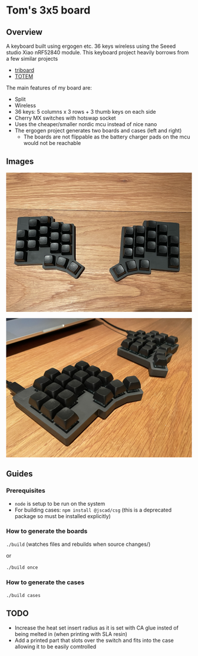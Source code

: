 # Tom's 3x5 board

## Overview
A keyboard built using ergogen etc.  36 keys wireless using the Seeed studio Xiao nRF52840 module.
This keyboard project heavily borrows from a few similar projects
- [triboard](https://github.com/tarneaux/triboard)
- [TOTEM](https://github.com/GEIGEIGEIST/TOTEM)

The main features of my board are:
- Split
- Wireless
- 36 keys: 5 columns x 3 rows + 3 thumb keys on each side
- Cherry MX switches with hotswap socket
- Uses the cheaper/smaller nordic mcu instead of nice nano
- The ergogen project generates two boards and cases (left and right)
  - The boards are not flippable as the battery charger pads on the mcu would not be reachable

## Images

![top](images/top.jpg)

![angle](images/angle.jpg)


## Guides
### Prerequisites
- `node` is setup to be run on the system
- For building cases: `npm install @jscad/csg` (this is a deprecated package so must be installed explicitly)

### How to generate the boards
`./build` (watches files and rebuilds when source changes/)

or

`./build once`

### How to generate the cases
`./build cases`

## TODO
- Increase the heat set insert radius as it is set with CA glue insted of being melted in (when printing with SLA resin)
- Add a printed part that slots over the switch and fits into the case allowing it to be easily comtrolled 